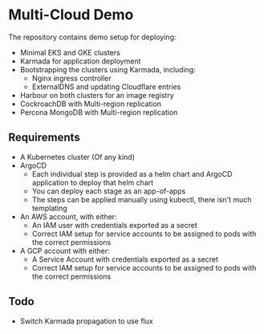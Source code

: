 # Multi-Cloud Demo

The repository contains demo setup for deploying:

- Minimal EKS and GKE clusters
- Karmada for application deployment
- Bootstrapping the clusters using Karmada, including:
  - Nginx ingress controller
  - ExternalDNS and updating Cloudflare entries
- Harbour on both clusters for an image registry
- CockroachDB with Multi-region replication
- Percona MongoDB with Multi-region replication

## Requirements

- A Kubernetes cluster (Of any kind)
- ArgoCD
  - Each individual step is provided as a helm chart and ArgoCD application to deploy that helm chart
  - You can deploy each stage as an app-of-apps
  - The steps can be applied manually using kubectl, there isn't much templating
- An AWS account, with either:
  - An IAM user with credentials exported as a secret
  - Correct IAM setup for service accounts to be assigned to pods with the correct permissions
- A GCP account with either:
  - A Service Account with credentials exported as a secret
  - Correct IAM setup for service accounts to be assigned to pods with the correct permissions

## Todo

- Switch Karmada propagation to use flux
